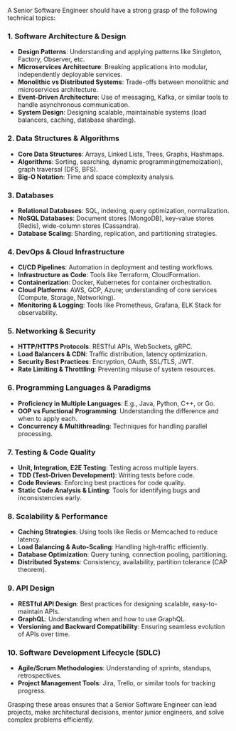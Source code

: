 A Senior Software Engineer should have a strong grasp of the following technical topics:

### 1. **Software Architecture & Design**

- **Design Patterns**: Understanding and applying patterns like Singleton, Factory, Observer, etc.
- **Microservices Architecture**: Breaking applications into modular, independently deployable services.
- **Monolithic vs Distributed Systems**: Trade-offs between monolithic and microservices architecture.
- **Event-Driven Architecture**: Use of messaging, Kafka, or similar tools to handle asynchronous communication.
- **System Design**: Designing scalable, maintainable systems (load balancers, caching, database sharding).

### 2. **Data Structures & Algorithms**

- **Core Data Structures**: Arrays, Linked Lists, Trees, Graphs, Hashmaps.
- **Algorithms**: Sorting, searching, dynamic programming(memoization), graph traversal (DFS, BFS).
- **Big-O Notation**: Time and space complexity analysis.

### 3. **Databases**

- **Relational Databases**: SQL, indexing, query optimization, normalization.
- **NoSQL Databases**: Document stores (MongoDB), key-value stores (Redis), wide-column stores (Cassandra).
- **Database Scaling**: Sharding, replication, and partitioning strategies.

### 4. **DevOps & Cloud Infrastructure**

- **CI/CD Pipelines**: Automation in deployment and testing workflows.
- **Infrastructure as Code**: Tools like Terraform, CloudFormation.
- **Containerization**: Docker, Kubernetes for container orchestration.
- **Cloud Platforms**: AWS, GCP, Azure; understanding of core services (Compute, Storage, Networking).
- **Monitoring & Logging**: Tools like Prometheus, Grafana, ELK Stack for observability.

### 5. **Networking & Security**

- **HTTP/HTTPS Protocols**: RESTful APIs, WebSockets, gRPC.
- **Load Balancers & CDN**: Traffic distribution, latency optimization.
- **Security Best Practices**: Encryption, OAuth, SSL/TLS, JWT.
- **Rate Limiting & Throttling**: Preventing misuse of system resources.

### 6. **Programming Languages & Paradigms**

- **Proficiency in Multiple Languages**: E.g., Java, Python, C++, or Go.
- **OOP vs Functional Programming**: Understanding the difference and when to apply each.
- **Concurrency & Multithreading**: Techniques for handling parallel processing.

### 7. **Testing & Code Quality**

- **Unit, Integration, E2E Testing**: Testing across multiple layers.
- **TDD (Test-Driven Development)**: Writing tests before code.
- **Code Reviews**: Enforcing best practices for code quality.
- **Static Code Analysis & Linting**: Tools for identifying bugs and inconsistencies early.

### 8. **Scalability & Performance**

- **Caching Strategies**: Using tools like Redis or Memcached to reduce latency.
- **Load Balancing & Auto-Scaling**: Handling high-traffic efficiently.
- **Database Optimization**: Query tuning, connection pooling, partitioning.
- **Distributed Systems**: Consistency, availability, partition tolerance (CAP theorem).

### 9. **API Design**

- **RESTful API Design**: Best practices for designing scalable, easy-to-maintain APIs.
- **GraphQL**: Understanding when and how to use GraphQL.
- **Versioning and Backward Compatibility**: Ensuring seamless evolution of APIs over time.

### 10. **Software Development Lifecycle (SDLC)**

- **Agile/Scrum Methodologies**: Understanding of sprints, standups, retrospectives.
- **Project Management Tools**: Jira, Trello, or similar tools for tracking progress.

Grasping these areas ensures that a Senior Software Engineer can lead projects, make architectural decisions, mentor junior engineers, and solve complex problems efficiently.
